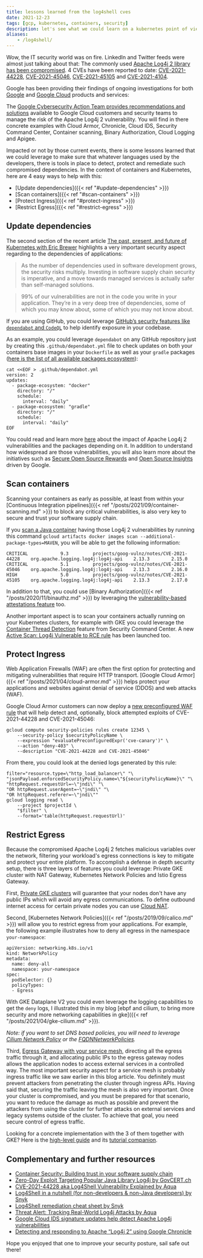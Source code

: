 ```yaml
---
title: lessons learned from the log4shell cves
date: 2021-12-23
tags: [gcp, kubernetes, containers, security]
description: let's see what we could learn on a kubernetes point of view from the log4shell cves
aliases:
    - /log4shell/
---
```

Wow, the IT security world was on fire. LinkedIn and Twitter feeds were almost just talking about that: The commonly used [Apache Log4j 2 library has been compromised](https://logging.apache.org/log4j/2.x/security.html). 4 CVEs have been reported to date: [CVE-2021-44228](https://nvd.nist.gov/vuln/detail/CVE-2021-44228), [CVE-2021-45046](https://nvd.nist.gov/vuln/detail/CVE-2021-45046), [CVE-2021-45105](https://nvd.nist.gov/vuln/detail/CVE-2021-45105) and [CVE-2021-4104](https://nvd.nist.gov/vuln/detail/CVE-2021-4104).

Google has been providing their findings of ongoing investigations for both [Google](https://security.googleblog.com/2021/12/apache-log4j-vulnerability.html) and [Google Cloud](https://cloud.google.com/log4j2-security-advisory) products and services:

The [Google Cybersecurity Action Team provides recommendations and solutions](https://cloud.google.com/blog/products/identity-security/recommendations-for-apache-log4j2-vulnerability) available to Google Cloud customers and security teams to manage the risk of the Apache Log4j 2 vulnerability. You will find in there concrete examples with Cloud Armor, Chronicle, Cloud IDS, Security Command Center, Container scanning, Binary Authorization, Cloud Logging and Apigee.

Impacted or not by those current events, there is some lessons learned that we could leverage to make sure that whatever languages used by the developers, there is tools in place to detect, protect and remediate such compromised dependencies. In the context of containers and Kubernetes, here are 4 easy ways to help with this:
- [Update dependencies]({{< ref "#update-dependencies" >}})
- [Scan containers]({{< ref "#scan-containers" >}})
- [Protect Ingress]({{< ref "#protect-ingress" >}})
- [Restrict Egress]({{< ref "#restrict-egress" >}})

## Update dependencies

The second section of the recent article [The past, present, and future of Kubernetes with Eric Brewer](https://cloud.google.com/blog/products/containers-kubernetes/the-rise-and-future-of-kubernetes-and-open-source-at-google) highlights a very important security aspect regarding to the dependencies of applications:

> As the number of dependencies used in software development grows, the security risks multiply. Investing in software supply chain security is imperative, and a move towards managed services is actually safer than self-managed solutions.

> 99% of our vulnerabilities are not in the code you write in your application. They’re in a very deep tree of dependencies, some of which you may know about, some of which you may not know about.

If you are using GitHub, you could leverage [GitHub’s security features like `dependabot` and `CodeQL`](https://github.blog/2021-12-14-using-githubs-security-features-identify-log4j-exposure-codebase/) to help identify exposure in your codebase.

As an example, you could leverage `dependabot` on any GitHub repository just by creating this `.github/dependabot.yml` file to check updates on both your containers base images in your `Dockerfile` as well as your `gradle` packages ([here is the list of all available packages ecosystem](https://docs.github.com/en/code-security/supply-chain-security/keeping-your-dependencies-updated-automatically/configuration-options-for-dependency-updates#package-ecosystem)):
```
cat <<EOF > .github/dependabot.yml
version: 2
updates:
  - package-ecosystem: "docker"
    directory: "/"
    schedule:
      interval: "daily"
  - package-ecosystem: "gradle"
    directory: "/"
    schedule:
      interval: "daily"
EOF
```

You could read and learn more [here](https://security.googleblog.com/2021/12/understanding-impact-of-apache-log4j.html) about the impact of Apache Log4j 2 vulnerabilities and the packages depending on it. In addition to understand how widespread are those vulnerabilities, you will also learn more about the initiatives such as [Secure Open Source Rewards](https://sos.dev/) and [Open Source Insights](https://deps.dev/) driven by Google.

## Scan containers

Scanning your containers as early as possible, at least from within your [Continuous Integration pipelines]({{< ref "/posts/2021/09/container-scanning.md" >}}) to block any critical vulnerabilities, is also very key to secure and trust your software supply chain.

If you [scan a Java container](https://cloud.google.com/container-analysis/docs/java-scanning) having those Log4j 2 vulnerabilities by running this command `gcloud artifacts docker images scan --additional-package-types=MAVEN`, you will be able to get the following information:
```
CRITICAL            9.3         projects/goog-vulnz/notes/CVE-2021-44228    org.apache.logging.log4j:log4j-api    2.13.3        2.15.0
CRITICAL            5.1         projects/goog-vulnz/notes/CVE-2021-45046    org.apache.logging.log4j:log4j-api    2.13.3        2.16.0
HIGH                5.0         projects/goog-vulnz/notes/CVE-2021-45105    org.apache.logging.log4j:log4j-api    2.13.3        2.17.0
```

In addition to that, you could use [Binary Authorization]({{< ref "/posts/2020/11/binauthz.md" >}}) by leveraging the [vulnerability-based attestations feature](https://cloud.google.com/binary-authorization/docs/creating-attestations-kritis) too.

Another important aspect is to scan your containers actually running on your Kubernetes clusters, for example with GKE you could leverage the [Container Thread Detection](https://cloud.google.com/security-command-center/docs/concepts-container-threat-detection-overview) feature from Security Command Center. A new [Active Scan: Log4j Vulnerable to RCE rule](https://cloud.google.com/release-notes#December_21_2021) has been launched too.

## Protect Ingress 

Web Application Firewalls (WAF) are often the first option for protecting and mitigating vulnerabilities that require HTTP transport. [Google Cloud Armor]({{< ref "/posts/2021/04/cloud-armor.md" >}}) helps protect your applications and websites against denial of service (DDOS) and web attacks (WAF).

Google Cloud Armor customers can now deploy a [new preconfigured WAF rule](https://cloud.google.com/blog/products/identity-security/cloud-armor-waf-rule-to-help-address-apache-log4j-vulnerability) that will help detect and, optionally, block attempted exploits of CVE-2021-44228 and CVE-2021-45046:
```
gcloud compute security-policies rules create 12345 \
    --security-policy $securityPolicyName \
    --expression "evaluatePreconfiguredExpr('cve-canary')" \
    --action "deny-403" \
    --description "CVE-2021-44228 and CVE-2021-45046"
```

From there, you could look at the denied logs generated by this rule:
```
filter="resource.type=\"http_load_balancer\" "\
"jsonPayload.enforcedSecurityPolicy.name=\"${securityPolicyName}\" "\
"httpRequest.requestUrl=~\"jndi\" "\
"OR httpRequest.userAgent=~\"jndi\" "\
"OR httpRequest.referer=~\"jndi\""
gcloud logging read \
    --project $projectId \
    "$filter" \
    --format='table(httpRequest.requestUrl)'
```

## Restrict Egress

Because the compromised Apache Log4j 2 fetches malicious variables over the network, filtering your workload's egress connections is key to mitigate and protect your entire platform. To accomplish a defense in depth security setup, there is three layers of features you could leverage: Private GKE cluster with NAT Gateway, Kubernetes Network Policies and Istio Egress Gateway.

First, [Private GKE clusters](https://cloud.google.com/kubernetes-engine/docs/concepts/private-cluster-concept) will guarantee that your nodes don't have any public IPs which will avoid any egress communications. To define outbound internet access for certain private nodes you can use [Cloud NAT](https://cloud.google.com/kubernetes-engine/docs/how-to/private-clusters#private-nodes-outbound).

Second, [Kubernetes Network Policies]({{< ref "/posts/2019/09/calico.md" >}}) will allow you to restrict egress from your applications. For example, the following example illustrates how to deny all egress in the namespace `your-namespace`:
```
apiVersion: networking.k8s.io/v1
kind: NetworkPolicy
metadata:
  name: deny-all
  namespace: your-namespace
spec:
  podSelector: {}
  policyTypes:
  - Egress
```
With GKE Dataplane V2 you could even leverage the logging capabilities to get the `deny` logs, I illustrated this in my blog [ebpf and cilium, to bring more security and more networking capabilities in gke]({{< ref "/posts/2021/04/gke-cilium.md" >}}).

_Note: if you want to set DNS based policies, you will need to leverage [Cilium Network Policy](https://isovalent.com/blog/post/2021-12-log4shell) or the [FQDNNetworkPolicies](https://github.com/GoogleCloudPlatform/gke-fqdnnetworkpolicies-golang)._

Third, [Egress Gateway with your service mesh](https://istio.io/latest/blog/2019/egress-traffic-control-in-istio-part-3/#performance-considerations), directing all the egress traffic through it, and allocating public IPs to the egress gateway nodes allows the application nodes to access external services in a controlled way.
The most important security aspect for a service mesh is probably ingress traffic like we saw earlier in this blog article. You definitely must prevent attackers from penetrating the cluster through ingress APIs. Having said that, securing the traffic leaving the mesh is also very important. Once your cluster is compromised, and you must be prepared for that scenario, you want to reduce the damage as much as possible and prevent the attackers from using the cluster for further attacks on external services and legacy systems outside of the cluster. To achieve that goal, you need secure control of egress traffic.

Looking for a concrete implementation with the 3 of them together with GKE? Here is the [high-level guide](https://cloud.google.com/service-mesh/docs/security/egress-gateways-best-practices) and its [tutorial companion](https://cloud.google.com/service-mesh/docs/security/egress-gateway-gke-tutorial).


## Complementary and further resources

- [Container Security: Building trust in your software supply chain](https://cloudonair.withgoogle.com/events/container-security)
- [Zero-Day Exploit Targeting Popular Java Library Log4j by GovCERT.ch](https://www.govcert.ch/blog/zero-day-exploit-targeting-popular-java-library-log4j/)
- [CVE-2021-44228 aka Log4Shell Vulnerability Explained by Aqua](https://blog.aquasec.com/cve-2021-44228-log4shell-vulnerability-explained)
- [Log4Shell in a nutshell (for non-developers & non-Java developers) by Snyk](https://snyk.io/blog/log4shell-in-a-nutshell/)
- [Log4Shell remediation cheat sheet by Snyk](https://snyk.io/blog/log4shell-remediation-cheat-sheet/)
- [Threat Alert: Tracking Real-World Log4j Attacks by Aqua](https://blog.aquasec.com/real-world-log4j-attacks-analysis)
- [Google Cloud IDS signature updates help detect Apache Log4j vulnerabilities](https://cloud.google.com/blog/products/identity-security/cloud-ids-to-help-detect-cve-2021-44228-apache-log4j-vulnerability)
- [Detecting and responding to Apache “Log4j 2” using Google Chronicle](https://chroniclesec.medium.com/detecting-and-responding-to-apache-log4j-2-cve-2021-44228-using-google-chronicle-ec77d676eaea)

Hope you enjoyed that one to improve your security posture, sail safe out there!